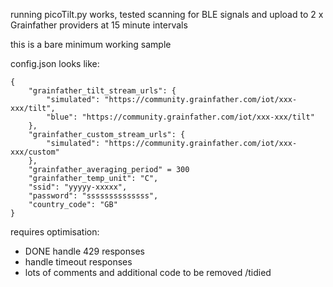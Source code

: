 running picoTilt.py works, tested scanning for BLE signals and upload to 2 x Grainfather providers at 15 minute intervals

this is a bare minimum working sample

config.json looks like:
```
{
    "grainfather_tilt_stream_urls": {
        "simulated": "https://community.grainfather.com/iot/xxx-xxx/tilt",
        "blue": "https://community.grainfather.com/iot/xxx-xxx/tilt"
    },
    "grainfather_custom_stream_urls": {
        "simulated": "https://community.grainfather.com/iot/xxx-xxx/custom"
    },
    "grainfather_averaging_period" = 300
    "grainfather_temp_unit": "C",
    "ssid": "yyyyy-xxxxx",
    "password": "ssssssssssssss",
    "country_code": "GB"
}
```
requires optimisation:

* DONE handle 429 responses
* handle timeout responses
* lots of comments and additional code to be removed /tidied
